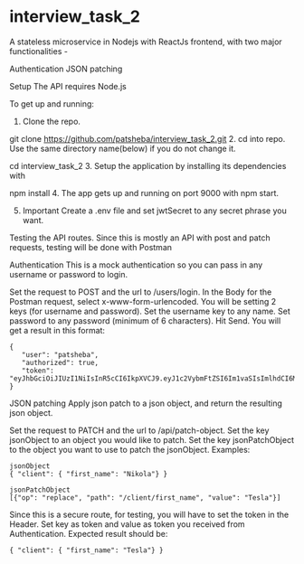 # interview_task_2
A stateless microservice in Nodejs with ReactJs frontend, with two major functionalities -

Authentication
JSON patching

Setup
The API requires Node.js

To get up and running:

1. Clone the repo.

git clone https://github.com/patsheba/interview_task_2.git
2. cd into repo. Use the same directory name(below) if you do not change it.

cd interview_task_2
3. Setup the application by installing its dependencies with

npm install
4. The app gets up and running on port 9000 with npm start.

5. Important Create a .env file and set jwtSecret to any secret phrase you want.

Testing the API routes.
Since this is mostly an API with post and patch requests, testing will be done with Postman

Authentication
This is a mock authentication so you can pass in any username or password to login.

Set the request to POST and the url to /users/login.
In the Body for the Postman request, select x-www-form-urlencoded.
You will be setting 2 keys (for username and password). Set the username key to any name. Set password to any password (minimum of 6 characters).
Hit Send. You will get a result in this format:
```
{
   "user": "patsheba",
   "authorized": true,
   "token": "eyJhbGciOiJIUzI1NiIsInR5cCI6IkpXVCJ9.eyJ1c2VybmFtZSI6Im1vaSIsImlhdCI6MTUzMjAwNDkwMSwiZXhwIjoxNTMyMDI2NTAxfQ.sonItbpZ_yKsRLDXNfDqwN6yN5VbdMVDhgKAMxDmPFY"
}
```
JSON patching
Apply json patch to a json object, and return the resulting json object.

Set the request to PATCH and the url to /api/patch-object.
Set the key jsonObject to an object you would like to patch. Set the key jsonPatchObject to the object you want to use to patch the jsonObject.
Examples:
```
jsonObject
{ "client": { "first_name": "Nikola"} }

jsonPatchObject
[{"op": "replace", "path": "/client/first_name", "value": "Tesla"}]
```
Since this is a secure route, for testing, you will have to set the token in the Header. Set key as token and value as token you received from Authentication.
Expected result should be:
```
{ "client": { "first_name": "Tesla"} }
```
